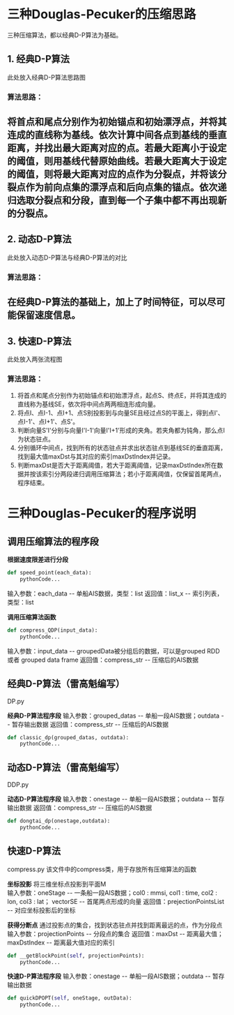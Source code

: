 # 三种Douglas-Pecuker的压缩思路
三种压缩算法，都以经典D-P算法为基础。

## 1. 经典D-P算法

此处放入经典D-P算法思路图
### 算法思路：
将首点和尾点分别作为初始锚点和初始漂浮点，并将其连成的直线称为基线。依次计算中间各点到基线的垂直距离，并找出最大距离对应的点。若最大距离小于设定的阈值，则用基线代替原始曲线。若最大距离大于设定的阈值，则将最大距离对应的点作为分裂点，并将该分裂点作为前向点集的漂浮点和后向点集的锚点。依次递归选取分裂点和分段，直到每一个子集中都不再出现新的分裂点。
---
## 2. 动态D-P算法

此处放入动态D-P算法与经典D-P算法的对比
### 算法思路：
在经典D-P算法的基础上，加上了时间特征，可以尽可能保留速度信息。
---
## 3. 快速D-P算法

此处放入两张流程图
### 算法思路：
1. 将首点和尾点分别作为初始锚点和初始漂浮点，起点S、终点E，并将其连成的直线称为基线SE，依次将中间点两两相连形成向量。
2. 将点I、点I-1、点I+1、点S别投影到与向量SE且经过点S的平面上，得到点I'、点I-1'、点I+1'、点S'。
3. 判断向量S'I'分别与向量I'I-1'向量I'I+1'形成的夹角。若夹角都为钝角，那么点I为状态驻点。
4. 分别循环中间点，找到所有的状态驻点并求出状态驻点到基线SE的垂直距离，找到最大值maxDst与其对应的索引maxDstIndex并记录。
5. 判断maxDst是否大于距离阈值，若大于距离阈值，记录maxDstIndex所在数据并按该索引分两段递归调用压缩算法；若小于距离阈值，仅保留首尾两点，程序结束。

# 三种Douglas-Pecuker的程序说明

## 调用压缩算法的程序段

**根据速度限差进行分段**
```Python
def speed_point(each_data):
    pythonCode...
```
输入参数：each_data -- 单船AIS数据，类型：list
返回值：list_x -- 索引列表，类型：list
<br>

**调用压缩算法函数**
```python
def compress_QDP(input_data):
    pythonCode...
```
输入参数：input_data -- groupedData被分组后的数据，可以是grouped RDD 或者 grouped data frame
返回值：compress_str -- 压缩后的AIS数据

## 经典D-P算法（雷高魁编写）
DP.py

**经典D-P算法程序段**
输入参数：grouped_datas -- 单船一段AIS数据；outdata -- 暂存输出数据
返回值：compress_str -- 压缩后的AIS数据
```Python
def classic_dp(grouped_datas, outdata):
    pythonCode...
```

## 动态D-P算法（雷高魁编写）
DDP.py

**动态D-P算法程序段**
输入参数：onestage -- 单船一段AIS数据；outdata -- 暂存输出数据
返回值：compress_str -- 压缩后的AIS数据
```python
def dongtai_dp(onestage,outdata):
    pythonCode...
```

## 快速D-P算法
compress.py
该文件中的compress类，用于存放所有压缩算法的函数

**坐标投影**
将三维坐标点投影到平面M<br>
输入参数：oneStage -- 一条船一段AIS数据；col0 : mmsi, col1 : time, col2 : lon, col3 : lat；
vectorSE -- 首尾两点形成的向量
返回值：prejectionPointsList -- 对应坐标投影后的坐标

**获得分断点**
通过投影点的集合，找到状态驻点并找到距离最远的点，作为分段点<br>
输入参数：projectionPoints -- 分段点的集合
返回值：maxDst -- 距离最大值； maxDstIndex -- 距离最大值对应的索引
```python
def __getBlockPoint(self, projectionPoints):
    pythonCode...
```

**快速D-P算法程序段**
输入参数：onestage -- 单船一段AIS数据；outdata -- 暂存输出数据
```python
def quickDPOPT(self, oneStage, outData):
    pythonCode...
```
